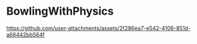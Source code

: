 # BowlingWithPhysics
 


https://github.com/user-attachments/assets/2f286ea7-e542-4106-851d-a66442bb564f

